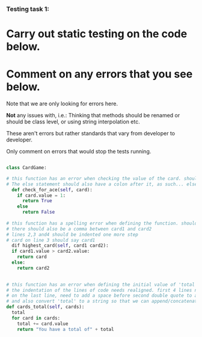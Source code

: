 ### Testing task 1:

# Carry out static testing on the code below.
# Comment on any errors that you see below.

Note that we are only looking for errors here.

**Not** any issues with, i.e.: 
Thinking that methods should be renamed or should be class level, or using string interpolation etc. 

These aren't errors but rather standards that vary from developer to developer. 

Only comment on errors that would stop the tests running.

```python

class CardGame:

# this function has an error when checking the value of the card. should have double equals ==, not single =. 
# The else statement should also have a colon after it, as such... else:
  def check_for_ace(self, card):
    if card.value = 1:
      return True
    else
      return False
   
# this function has a spelling error when defining the function. should read def, not dif
# there should also be a comma between card1 and card2
# lines 2,3 and4 should be indented one more step
# card on line 3 should say card1
  dif highest_card(self, card1 card2):
  if card1.value > card2.value:
    return card
  else:
    return card2
  

# this function has an error when defining the initial value of 'total'. should be given an initial empty/0 value
# the indentation of the lines of code needs realigned. first 4 lines needs indented one place, last line will be in correct place when the others are indented
# on the last line, need to add a space before second double quote to allow proper sentence/string 
# and also convert 'total' to a string so that we can append/concatenate to the rest of the string
def cards_total(self, cards):
  total
  for card in cards:
    total += card.value
    return "You have a total of" + total
  
```
